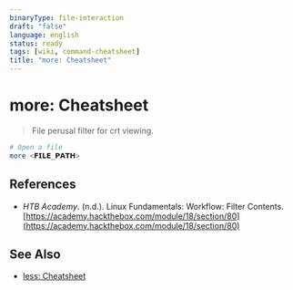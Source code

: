 ```yaml
---
binaryType: file-interaction
draft: "false"
language: english
status: ready
tags: [wiki, command-cheatsheet]
title: "more: Cheatsheet"
---
```


# more: Cheatsheet

> File perusal filter for crt viewing.

```bash
# Open a file
more <𝗙𝗜𝗟𝗘_𝗣𝗔𝗧𝗛>
```

## References

- _HTB Academy_. (n.d.). <span class="reference-title">Linux Fundamentals: Workflow: Filter Contents</span>. [https://academy.hackthebox.com/module/18/section/80](https://academy.hackthebox.com/module/18/section/80)

## See Also

- [less: Cheatsheet](less-cheatsheet.md)
